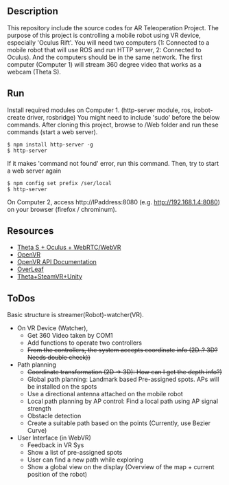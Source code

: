 ## Description

This repository include the source codes for AR Teleoperation Project.
The purpose of this project is controlling a mobile robot using VR device, especially 'Oculus Rift'.
You will need two computers (1: Connected to a mobile robot that will use ROS and run HTTP server, 2: Connected to Oculus). And the computers should be in the same network. The first computer (Computer 1) will stream 360 degree video that works as a webcam (Theta S).

## Run
Install required modules on Computer 1. (http-server module, ros, irobot-create driver, rosbridge)
You might need to include 'sudo' before the below commands.
After cloning this project, browse to /Web folder and run these commands (start a web server).

```
$ npm install http-server -g
$ http-server
```
If it makes 'command not found' error, run this command.
Then, try to start a web server again
```
$ npm config set prefix /ser/local
$ http-server
```

On Computer 2, 
access http://IPaddress:8080 (e.g. http://192.168.1.4:8080) on your browser (firefox / chrominum).

## Resources

* [Theta S + Oculus + WebRTC/WebVR](http://lists.theta360.guide/t/theta-s-webrtc-webgl-webvr-oculus/82)
* [OpenVR](https://github.com/ValveSoftware/openvr.git)
* [OpenVR API Documentation](https://github.com/ValveSoftware/openvr/wiki/API-Documentation)
* [OverLeaf](https://www.overleaf.com/8935687yqqmsddbyghx)
* [Theta+SteamVR+Unity](http://lists.theta360.guide/t/tutorial-live-ricoh-theta-s-dual-fish-eye-for-steamvr-in-unity/938)

## ToDos
Basic structure is streamer(Robot)-watcher(VR).
* On VR Device (Watcher),
    - Get 360 Video taken by COM1
    - Add functions to operate two controllers
    - ~~From the controllers, the system accepts coordinate info (2D..? 3D? Needs double check))~~
* Path planning
    - ~~Coordinate transformation (2D -> 3D): How can I get the depth info?)~~
    - Global path planning: Landmark based Pre-assigned spots. APs will be installed on the spots
    - Use a directional antenna attached on the mobile robot
    - Local path planning by AP control: Find a local path using AP signal strength
    - Obstacle detection
    - Create a suitable path based on the points (Currently, use Bezier Curve)
* User Interface (in WebVR)
    - Feedback in VR Sys
    - Show a list of pre-assigned spots
    - User can find a new path while exploring
    - Show a global view on the display (Overview of the map + current position of the robot)
